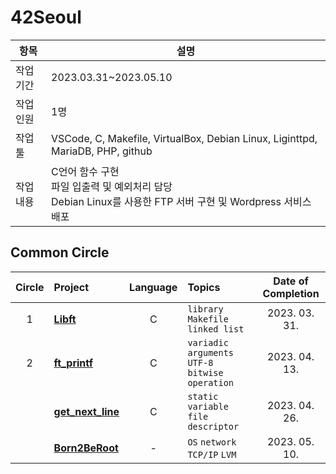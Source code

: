 # 42Seoul
|항목|설명|
| --------- | -------------------- |
| 작업기간  | 2023.03.31~2023.05.10 |
| 작업인원  | 1명                  |
| 작업 툴    | VSCode, C, Makefile, VirtualBox, Debian Linux, Liginttpd, MariaDB, PHP, github |
| 작업내용  | C언어 함수 구현<br>파일 입출력 및 예외처리 담당<br>Debian Linux를 사용한 FTP 서버 구현 및 Wordpress 서비스 배포 |


## Common Circle
| Circle | Project                                | Language | Topics                                           | Date of Completion |
| :----: | :------------------------------------- | :------: | :----------------------------------------------- | :----------------: |
|   1    | [**Libft**](./1_libft)                 |    C     | `library` `Makefile` `linked list`               |   2023. 03. 31.    |
|   2    | [**ft_printf**](./2_ft_printf)         |    C     | `variadic arguments` `UTF-8` `bitwise operation` |   2023. 04. 13.    |
|        | [**get_next_line**](./2_get_next_line) |    C     | `static variable` `file descriptor`              |   2023. 04. 26.    |
|        | [**Born2BeRoot**](https://junhseo.notion.site/B2BR-1fea32aac90845b98c6e6aa74ffec845?pvs=4)             |    -     | `OS` `network` `TCP/IP` `LVM`           			|   2023. 05. 10.    |

